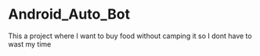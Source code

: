 # Android_Auto_Bot
This a project where I want to buy food without camping it so I dont have to wast my time
